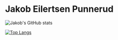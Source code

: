 # Jakob Eilertsen Punnerud

![Jakob's GitHub stats](https://github-readme-stats-sigma-five.vercel.app/api?username=jepunnerud&count_private=true&hide=stars&theme=tokyonight&show_icons=true)

[![Top Langs](https://github-readme-stats-sigma-five.vercel.app/api/top-langs/?username=jepunnerud&theme=gruvbox&layout=compact)](https://github.com/anuraghazra/github-readme-stats)
